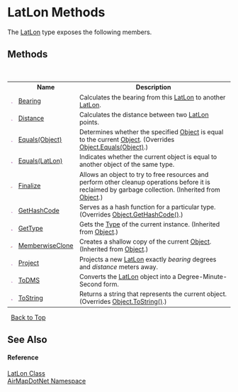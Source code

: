 # LatLon Methods
 

The <a href="T_AirMapDotNet_LatLon">LatLon</a> type exposes the following members.


## Methods
&nbsp;<table><tr><th></th><th>Name</th><th>Description</th></tr><tr><td>![Public method](media/pubmethod.gif "Public method")</td><td><a href="M_AirMapDotNet_LatLon_Bearing">Bearing</a></td><td>
Calculates the bearing from this <a href="T_AirMapDotNet_LatLon">LatLon</a> to another <a href="T_AirMapDotNet_LatLon">LatLon</a>.</td></tr><tr><td>![Public method](media/pubmethod.gif "Public method")</td><td><a href="M_AirMapDotNet_LatLon_Distance">Distance</a></td><td>
Calculates the distance between two <a href="T_AirMapDotNet_LatLon">LatLon</a> points.</td></tr><tr><td>![Public method](media/pubmethod.gif "Public method")</td><td><a href="M_AirMapDotNet_LatLon_Equals_1">Equals(Object)</a></td><td>
Determines whether the specified <a href="http://msdn2.microsoft.com/en-us/library/e5kfa45b" target="_blank">Object</a> is equal to the current <a href="http://msdn2.microsoft.com/en-us/library/e5kfa45b" target="_blank">Object</a>.
 (Overrides <a href="http://msdn2.microsoft.com/en-us/library/bsc2ak47" target="_blank">Object.Equals(Object)</a>.)</td></tr><tr><td>![Public method](media/pubmethod.gif "Public method")</td><td><a href="M_AirMapDotNet_LatLon_Equals">Equals(LatLon)</a></td><td>
Indicates whether the current object is equal to another object of the same type.</td></tr><tr><td>![Protected method](media/protmethod.gif "Protected method")</td><td><a href="http://msdn2.microsoft.com/en-us/library/4k87zsw7" target="_blank">Finalize</a></td><td>
Allows an object to try to free resources and perform other cleanup operations before it is reclaimed by garbage collection.
 (Inherited from <a href="http://msdn2.microsoft.com/en-us/library/e5kfa45b" target="_blank">Object</a>.)</td></tr><tr><td>![Public method](media/pubmethod.gif "Public method")</td><td><a href="M_AirMapDotNet_LatLon_GetHashCode">GetHashCode</a></td><td>
Serves as a hash function for a particular type.
 (Overrides <a href="http://msdn2.microsoft.com/en-us/library/zdee4b3y" target="_blank">Object.GetHashCode()</a>.)</td></tr><tr><td>![Public method](media/pubmethod.gif "Public method")</td><td><a href="http://msdn2.microsoft.com/en-us/library/dfwy45w9" target="_blank">GetType</a></td><td>
Gets the <a href="http://msdn2.microsoft.com/en-us/library/42892f65" target="_blank">Type</a> of the current instance.
 (Inherited from <a href="http://msdn2.microsoft.com/en-us/library/e5kfa45b" target="_blank">Object</a>.)</td></tr><tr><td>![Protected method](media/protmethod.gif "Protected method")</td><td><a href="http://msdn2.microsoft.com/en-us/library/57ctke0a" target="_blank">MemberwiseClone</a></td><td>
Creates a shallow copy of the current <a href="http://msdn2.microsoft.com/en-us/library/e5kfa45b" target="_blank">Object</a>.
 (Inherited from <a href="http://msdn2.microsoft.com/en-us/library/e5kfa45b" target="_blank">Object</a>.)</td></tr><tr><td>![Public method](media/pubmethod.gif "Public method")</td><td><a href="M_AirMapDotNet_LatLon_Project">Project</a></td><td>
Projects a new <a href="T_AirMapDotNet_LatLon">LatLon</a> exactly *bearing* degrees and *distance* meters away.</td></tr><tr><td>![Public method](media/pubmethod.gif "Public method")</td><td><a href="M_AirMapDotNet_LatLon_ToDMS">ToDMS</a></td><td>
Converts the <a href="T_AirMapDotNet_LatLon">LatLon</a> object into a Degree-Minute-Second form.</td></tr><tr><td>![Public method](media/pubmethod.gif "Public method")</td><td><a href="M_AirMapDotNet_LatLon_ToString">ToString</a></td><td>
Returns a string that represents the current object.
 (Overrides <a href="http://msdn2.microsoft.com/en-us/library/7bxwbwt2" target="_blank">Object.ToString()</a>.)</td></tr></table>&nbsp;
<a href="#latlon-methods">Back to Top</a>

## See Also


#### Reference
<a href="T_AirMapDotNet_LatLon">LatLon Class</a><br /><a href="N_AirMapDotNet">AirMapDotNet Namespace</a><br />